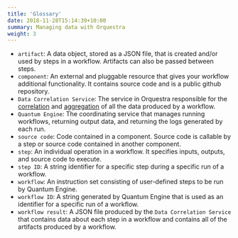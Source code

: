 ```yaml
---
title: 'Glossary'
date: 2018-11-28T15:14:39+10:00
summary: Managing data with Orquestra
weight: 3
---
```




- `artifact`: A data object, stored as a JSON file, that is created and/or used by steps in a workflow. Artifacts can also be passed between steps.
- `component`: An external and pluggable resource that gives your workflow additional functionality. It contains source code and is a public github repository.
- `Data Correlation Service`: The service in Orquestra responsible for the [correlation](../../data-management/correlation) and [aggregation](../../data-management/aggregation) of all the data produced by a workflow.
- `Quantum Engine`: The coordinating service that manages running workflows, returning output data, and returning the logs generated by each run.
- `source code`: Code contained in a component. Source code is callable by a step or source code contained in another component.
- `step`: An individual operation in a workflow. It specifies inputs, outputs, and source code to execute.
- `step ID`: A string identifier for a specific step during a specific run of a workflow.
- `workflow`: An instruction set consisting of user-defined steps to be run by Quantum Engine.
- `workflow ID`: A string generated by Quantum Engine that is used as an identifier for a specific run of a workflow.
- `workflow result`: A JSON file produced by the `Data Correlation Service` that contains data about each step in a workflow and contains all of the artifacts produced by a workflow.
